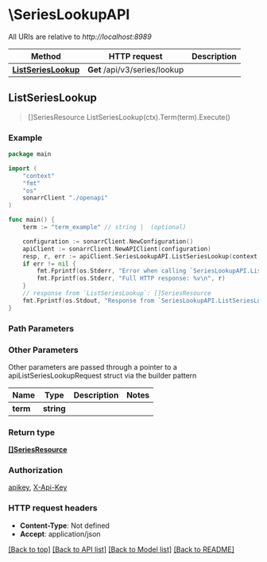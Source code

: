 # \SeriesLookupAPI

All URIs are relative to *http://localhost:8989*

Method | HTTP request | Description
------------- | ------------- | -------------
[**ListSeriesLookup**](SeriesLookupAPI.md#ListSeriesLookup) | **Get** /api/v3/series/lookup | 



## ListSeriesLookup

> []SeriesResource ListSeriesLookup(ctx).Term(term).Execute()



### Example

```go
package main

import (
    "context"
    "fmt"
    "os"
    sonarrClient "./openapi"
)

func main() {
    term := "term_example" // string |  (optional)

    configuration := sonarrClient.NewConfiguration()
    apiClient := sonarrClient.NewAPIClient(configuration)
    resp, r, err := apiClient.SeriesLookupAPI.ListSeriesLookup(context.Background()).Term(term).Execute()
    if err != nil {
        fmt.Fprintf(os.Stderr, "Error when calling `SeriesLookupAPI.ListSeriesLookup``: %v\n", err)
        fmt.Fprintf(os.Stderr, "Full HTTP response: %v\n", r)
    }
    // response from `ListSeriesLookup`: []SeriesResource
    fmt.Fprintf(os.Stdout, "Response from `SeriesLookupAPI.ListSeriesLookup`: %v\n", resp)
}
```

### Path Parameters



### Other Parameters

Other parameters are passed through a pointer to a apiListSeriesLookupRequest struct via the builder pattern


Name | Type | Description  | Notes
------------- | ------------- | ------------- | -------------
 **term** | **string** |  | 

### Return type

[**[]SeriesResource**](SeriesResource.md)

### Authorization

[apikey](../README.md#apikey), [X-Api-Key](../README.md#X-Api-Key)

### HTTP request headers

- **Content-Type**: Not defined
- **Accept**: application/json

[[Back to top]](#) [[Back to API list]](../README.md#documentation-for-api-endpoints)
[[Back to Model list]](../README.md#documentation-for-models)
[[Back to README]](../README.md)

